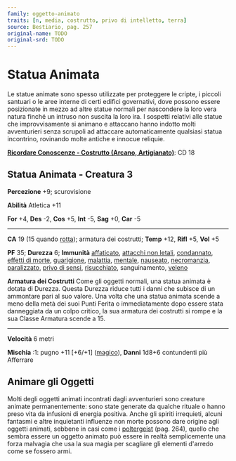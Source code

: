 ```yaml
---
family: oggetto-animato
traits: [n, media, costrutto, privo di intelletto, terra]
source: Bestiario, pag. 257
original-name: TODO
original-srd: TODO
---
```


# Statua Animata

Le statue animate sono spesso utilizzate per proteggere le cripte, i piccoli
santuari o le aree interne di certi edifici governativi, dove possono essere
posizionate in mezzo ad altre statue normali per nascondere la loro vera natura
finché un intruso non suscita la loro ira. I sospetti relativi alle statue che
improvvisamente si animano e attaccano hanno indotto molti avventurieri senza
scrupoli ad attaccare automaticamente qualsiasi statua incontrino, rovinando
molte antiche e innocue reliquie.

**[Ricordare Conoscenze - Costrutto (Arcano, Artigianato)](/azioni/ricordare-conoscenze)**:
CD 18

## Statua Animata - Creatura 3

**Percezione** +9; scurovisione

**Abilità** Atletica +11

**For** +4, **Des** -2, **Cos** +5, **Int** -5, **Sag** +0, **Car** -5

---

**CA** 19 (15 quando [rotta](/condizioni/rotto)); armatura dei costrutti;
**Temp** +12, **Rifl** +5, **Vol** +5

**PF** 35; **Durezza** 6; **Immunità** [affaticato](/condizioni/affaticato),
[attacchi non letali](/tratti/non-letale), [condannato](/condizioni/condannato),
[effetti di morte](/tratti/morte), [guarigione](/tratti/guarigione),
[malattia](/tratti/malattia), [mentale](/tratti/mentale),
[nauseato](/condizioni/nauseato), [necromanzia](/tratti/necromanzia),
[paralizzato](/condizioni/paralizzato),
[privo di sensi](/condizioni/privo-di-sensi),
[risucchiato](/condizioni/risucchiato), sanguinamento, [veleno](/tratti/veleno)

**Armatura dei Costrutti** Come gli oggetti normali, una statua animata è dotata
di Durezza. Questa Durezza riduce tutti i danni che subisce di un ammontare pari
al suo valore. Una volta che una statua animata scende a meno della metà dei
suoi Punti Ferita o immediatamente dopo essere stata danneggiata da un colpo
critico, la sua armatura dei costrutti si rompe e la sua Classe Armatura scende
a 15.

---

**Velocità** 6 metri

**Mischia** :1: pugno +11 \[+6/+1] ([magico](/tratti/magico)), **Danni** 1d8+6
contundenti più Afferrare

## **Animare gli Oggetti**

Molti degli oggetti animati incontrati dagli avventurieri sono creature animate
permanentemente: sono state generate da qualche rituale o hanno preso vita da
infusioni di energia positiva. Anche gli spiriti irrequieti, alcuni fantasmi e
altre inquietanti influenze non morte possono dare origine agli oggetti animati,
sebbene in casi come i [poltergeist](/creature/poltergeist) (pag. 264), quello
che sembra essere un oggetto animato può essere in realtà semplicemente una
forza malvagia che usa la sua magia per scagliare gli elementi d'arredo come se
fossero armi.
